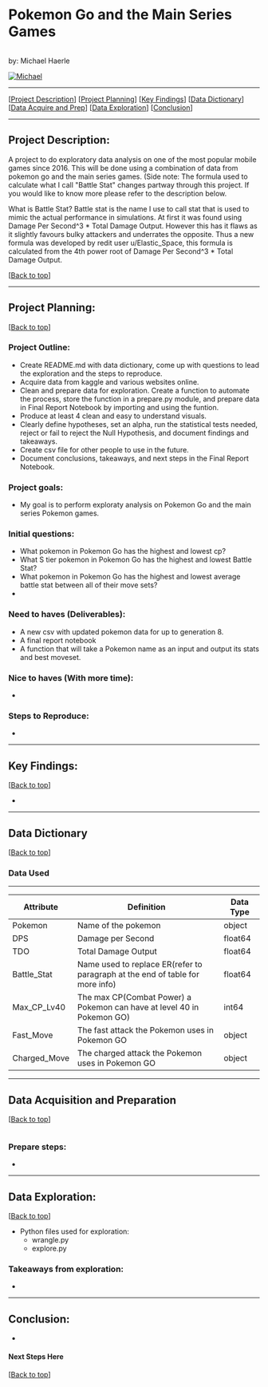 # <a name="top"></a> Pokemon Go and the Main Series Games
![]()

by: Michael Haerle

<p>
  <a href="https://github.com/michael-haerle" target="_blank">
    <img alt="Michael" src="https://img.shields.io/github/followers/michael-haerle?label=Follow_Michael&style=social" />
  </a>
</p>


***
[[Project Description](#project_description)]
[[Project Planning](#planning)]
[[Key Findings](#findings)]
[[Data Dictionary](#dictionary)]
[[Data Acquire and Prep](#wrangle)]
[[Data Exploration](#explore)]
[[Conclusion](#conclusion)]
___


## <a name="project_description"></a>Project Description:
A project to do exploratory data analysis on one of the most popular mobile games since 2016. This will be done using a combination of data from pokemon go and the main series games. (Side note: The formula used to calculate what I call "Battle Stat" changes partway through this project. If you would like to know more please refer to the description below.

What is Battle Stat? Battle stat is the name I use to call stat that is used to mimic the actual performance in simulations. At first it was found using Damage Per Second^3 * Total Damage Output. However this has it flaws as it slightly favours bulky attackers and underrates the opposite. Thus a new formula was developed by redit user u/Elastic_Space, this formula is calculated from the 4th power root of Damage Per Second^3 * Total Damage Output.


[[Back to top](#top)]

***
## <a name="planning"></a>Project Planning: 
[[Back to top](#top)]

### Project Outline:
- Create README.md with data dictionary, come up with questions to lead the exploration and the steps to reproduce.
- Acquire data from kaggle and various websites online.
- Clean and prepare data for exploration. Create a function to automate the process, store the function in a prepare.py module, and prepare data in Final Report Notebook by importing and using the funtion.
- Produce at least 4 clean and easy to understand visuals.
- Clearly define hypotheses, set an alpha, run the statistical tests needed, reject or fail to reject the Null Hypothesis, and document findings and takeaways.
- Create csv file for other people to use in the future.
- Document conclusions, takeaways, and next steps in the Final Report Notebook.


### Project goals: 
- My goal is to perform exploraty analysis on Pokemon Go and the main series Pokemon games.


### Initial questions:
- What pokemon in Pokemon Go has the highest and lowest cp?
- What S tier pokemon in Pokemon Go has the highest and lowest Battle Stat?
- What pokemon in Pokemon Go has the highest and lowest average battle stat between all of their move sets?
- 

### Need to haves (Deliverables):
- A new csv with updated pokemon data for up to generation 8.
- A final report notebook
- A function that will take a Pokemon name as an input and output its stats and best moveset.


### Nice to haves (With more time):
 - 


### Steps to Reproduce:
- 

***

## <a name="findings"></a>Key Findings:
[[Back to top](#top)]

- 


***

## <a name="dictionary"></a>Data Dictionary  
[[Back to top](#top)]

### Data Used
---
| Attribute | Definition | Data Type |
| ----- | ----- | ----- |
| Pokemon | Name of the pokemon | object |
| DPS | Damage per Second | float64 |
| TDO | Total Damage Output | float64 |
| Battle_Stat | Name used to replace ER(refer to paragraph at the end of table for more info) | float64 |
| Max_CP_Lv40 | The max CP(Combat Power) a Pokemon can have at level 40 in Pokemon GO) | int64 |
| Fast_Move | The fast attack the Pokemon uses in Pokemon GO | object |
| Charged_Move | The charged attack the Pokemon uses in Pokemon GO | object |


***

## <a name="wrangle"></a>Data Acquisition and Preparation
[[Back to top](#top)]

![]()


### Prepare steps: 
- 

*********************

## <a name="explore"></a>Data Exploration:
[[Back to top](#top)]
- Python files used for exploration:
    - wrangle.py
    - explore.py


### Takeaways from exploration:
- 


***


## <a name="conclusion"></a>Conclusion:

- 

#### Next Steps Here 

[[Back to top](#top)]
